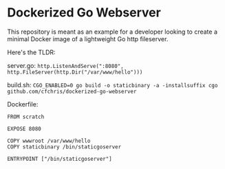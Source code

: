 # Dockerized Go Webserver

This repository is meant as an example for a developer looking to create a minimal Docker image of a lightweight Go http fileserver.

Here's the TLDR:

server.go:
`http.ListenAndServe(":8080", http.FileServer(http.Dir("/var/www/hello")))`

build.sh:
`CGO_ENABLED=0 go build -o staticbinary -a -installsuffix cgo github.com/cfchris/dockerized-go-webserver`

Dockerfile:
```
FROM scratch

EXPOSE 8080

COPY wwwroot /var/www/hello
COPY staticbinary /bin/staticgoserver

ENTRYPOINT ["/bin/staticgoserver"]
```